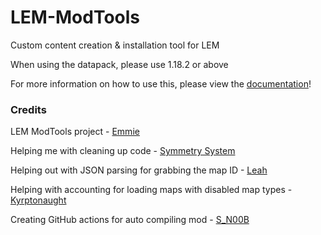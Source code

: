 # LEM-ModTools
Custom content creation & installation tool for LEM

When using the datapack, please use 1.18.2 or above

For more information on how to use this, please view the [documentation](https://github.com/Legacy-Edition-Minigames/ModTools/wiki)!

### Credits

LEM ModTools project - [Emmie](https://github.com/DBTDerpbox)

Helping me with cleaning up code - [Symmetry System](https://github.com/OsricSystem)

Helping out with JSON parsing for grabbing the map ID - [Leah](https://github.com/Just-Leah)

Helping with accounting for loading maps with disabled map types - [Kyrptonaught](https://github.com/kyrptonaught)

Creating GitHub actions for auto compiling mod - [S_N00B](https://github.com/S-N00B-1)
